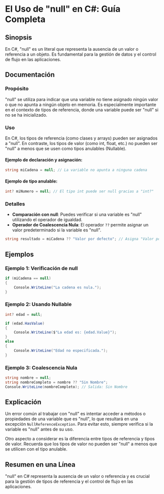<!--
Meta Description: # El Uso de "null" en C#: Guía Completa ## Sinopsis En C#, "null" es un literal que representa la ausencia de un valor o referencia a un objeto. Es fu...
Meta Keywords: null, valor, que, tipos, variable
-->

# El Uso de "null" en C#: Guía Completa

## Sinopsis
En C#, "null" es un literal que representa la ausencia de un valor o referencia a un objeto. Es fundamental para la gestión de datos y el control de flujo en las aplicaciones.

## Documentación
### Propósito
"null" se utiliza para indicar que una variable no tiene asignado ningún valor o que no apunta a ningún objeto en memoria. Es especialmente importante en el contexto de tipos de referencia, donde una variable puede ser "null" si no se ha inicializado.

### Uso
En C#, los tipos de referencia (como clases y arrays) pueden ser asignados a "null". En contraste, los tipos de valor (como int, float, etc.) no pueden ser "null" a menos que se usen como tipos anulables (Nullable<T>).

#### Ejemplo de declaración y asignación:
```csharp
string miCadena = null; // La variable no apunta a ninguna cadena
```

#### Ejemplo de tipo anulable:
```csharp
int? miNumero = null; // El tipo int puede ser null gracias a "int?"
```

### Detalles
- **Comparación con null**: Puedes verificar si una variable es "null" utilizando el operador de igualdad.
- **Operador de Coalescencia Nula**: El operador `??` permite asignar un valor predeterminado si la variable es "null".
  
```csharp
string resultado = miCadena ?? "Valor por defecto"; // Asigna "Valor por defecto" si miCadena es null
```

## Ejemplos
### Ejemplo 1: Verificación de null
```csharp
if (miCadena == null)
{
    Console.WriteLine("La cadena es nula.");
}
```

### Ejemplo 2: Usando Nullable
```csharp
int? edad = null;

if (edad.HasValue)
{
    Console.WriteLine($"La edad es: {edad.Value}");
}
else
{
    Console.WriteLine("Edad no especificada.");
}
```

### Ejemplo 3: Coalescencia Nula
```csharp
string nombre = null;
string nombreCompleto = nombre ?? "Sin Nombre";
Console.WriteLine(nombreCompleto); // Salida: Sin Nombre
```

## Explicación
Un error común al trabajar con "null" es intentar acceder a métodos o propiedades de una variable que es "null", lo que resultará en una excepción `NullReferenceException`. Para evitar esto, siempre verifica si la variable es "null" antes de su uso.

Otro aspecto a considerar es la diferencia entre tipos de referencia y tipos de valor. Recuerda que los tipos de valor no pueden ser "null" a menos que se utilicen con el tipo anulable.

## Resumen en una Línea
"null" en C# representa la ausencia de un valor o referencia y es crucial para la gestión de tipos de referencia y el control de flujo en las aplicaciones.